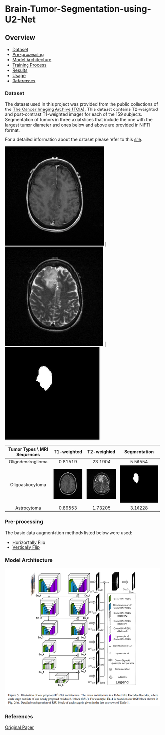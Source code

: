 # Brain-Tumor-Segmentation-using-U2-Net



## Overview
- [Dataset](#Dataset)
- [Pre-processing](#Pre-processing)
- [Model Architecture](#Model-Architecture)
- [Training Process](#Training-Process)
- [Results](#Results)
- [Usage](#Usage)
- [References](#References)

### Dataset
The dataset used in this project was provided from the public collections of the [The Cancer Imaging Archive (TCIA)](https://www.cancerimagingarchive.net/).
This dataset contains T2-weighted and post-contrast T1-weighted images for each of the 159 subjects. Segmentation of tumors in three axial slices that include the one with the largest tumor diameter and ones below and above are provided in NiFTI format.

For a detailed information about the dataset please refer to this [site](https://wiki.cancerimagingarchive.net/display/Public/LGG-1p19qDeletion).

![](images/Oligoastrocytoma-t1.png)  | ![](images/Oligoastrocytoma-t2.png)  | ![](images/Oligoastrocytoma-seg.png)






| Tumor Types \ MRI Sequences  | T1-weighted | T2-weighted | Segmentation |
| :---: | :---: | :---: | :---: | 
| Oligodendroglioma  | 0.81519  | 23.1904  | 5.56554  |
| Oligoastrocytoma  | ![](images/Oligoastrocytoma-t1.png)  | ![](images/Oligoastrocytoma-t2.png)  | ![](images/Oligoastrocytoma-seg.png)  |
| Astrocytoma  | 0.89553  | 1.73205 | 3.16228  |


### Pre-processing

The basic data augmentation methods listed below were used:
- [Horizontally Flip](https://docs.opencv.org/3.4/d2/de8/group__core__array.html#gaca7be533e3dac7feb70fc60635adf441)
- [Vertically Flip](https://docs.opencv.org/3.4/d2/de8/group__core__array.html#gaca7be533e3dac7feb70fc60635adf441)

### Model Architecture

![Model Architecture](images/model_architecture.png)

### References 
[Original Paper](https://arxiv.org/abs/2005.09007v3)
